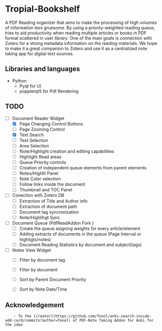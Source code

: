 # Tropial-Bookshelf

A PDF Reading organizer that aims to make the processing of high volumes of information less gruesome. By using a priority-weighted reading queue, tries to aid productivity when reading multiple articles or books in PDF format scattered in user _library_. One of the main goals is connection with Zotero for a strong metadata information on the reading materials. We hope to make it a great companion to Zotero and use it as a centralized note taking app for digital text sources. 

## Libraries and languages
- Python
  - Pyqt for UI
  - popplerqt5 for Pdf Rendering  



## TODO

- [ ] Document Reader Widget 
	- [x] Page Changing Control Buttons
	- [ ] Page Zooming Control 
	- [x] Text Search
	- [ ] Text Selection
	- [ ] Area Selection
	- [ ] Note/Highlight creation and editing capabilities
	- [ ] Highlight Read areas
	- [ ] Queue Priority controls
	- [ ] Creation of independent queue elements from parent elements
	- [ ] Notes/Highlit Panel
	- [ ] Note Color selection 
	- [ ] Follow links inside the document 
	- [ ] Thumbnail and TOC Panel 
- [ ]  Conection with Zotero DB
	- [ ] Extraction of Title and Author info
	- [ ] Extraction of document path
	- [ ] Document tag syncronization
	- [ ] Note/Highlihgt Sync
- [ ] Document Queue (PdfReadAddon Fork )
	- [ ] Create the queue asigning weights for every article/element
	- [ ] Adding extracts of documents in the queue (Page Interval or highligts/notes)
	- [ ] Document Reading Statistics by document and subject(tags)
- [ ] Notes View Widget
	- [ ] Filter by document tag 
	- [ ] Filter by document 
	- [ ] Sort by Parent Document Priority
	- [ ] Sort by Note Date/Time


## Acknowledgement	
        - To the [creator](https://github.com/fonol/anki-search-inside-add-card/commits?author=fonol) of PDF-Note Taking Addon for Anki for the idea 